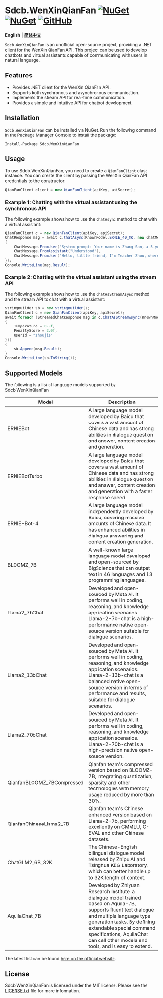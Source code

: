 # Sdcb.WenXinQianFan [![NuGet](https://img.shields.io/nuget/v/Sdcb.WenXinQianFan.svg?style=flat-square&label=nuget)](https://www.nuget.org/packages/Sdcb.WenXinQianFan/) [![NuGet](https://img.shields.io/nuget/dt/Sdcb.WenXinQianFan.svg?style=flat-square)](https://www.nuget.org/packages/Sdcb.WenXinQianFan/) [![GitHub](https://img.shields.io/github/license/sdcb/Sdcb.WenXinQianFan.svg?style=flat-square&label=license)](https://github.com/sdcb/Sdcb.WenXinQianFan/blob/master/LICENSE.txt)

**English** | **[简体中文](README.md)**

`Sdcb.WenXinQianFan` is an unofficial open-source project, providing a .NET client for the WenXin QianFan API. This project can be used to develop chatbots and virtual assistants capable of communicating with users in natural language.

## Features

- Provides .NET client for the WenXin QianFan API.
- Supports both synchronous and asynchronous communication.
- Implements the stream API for real-time communication.
- Provides a simple and intuitive API for chatbot development.

## Installation

`Sdcb.WenXinQianFan` can be installed via NuGet. Run the following command in the Package Manager Console to install the package:

```
Install-Package Sdcb.WenXinQianFan
```

## Usage

To use Sdcb.WenXinQianFan, you need to create a `QianFanClient` class instance. You can create the client by passing the WenXin QianFan API credentials to the constructor:

```csharp
QianFanClient client = new QianFanClient(apiKey, apiSecret);
```

### Example 1: Chatting with the virtual assistant using the synchronous API

The following example shows how to use the `ChatAsync` method to chat with a virtual assistant:

```csharp
QianFanClient c = new QianFanClient(apiKey, apiSecret);
ChatResponse msg = await c.ChatAsync(KnownModel.ERNIE_40_8K, new ChatMessage[]
{
    ChatMessage.FromUser("System prompt: Your name is Zhang San, a 5-year-old boy, you go to school at the Golden Cradle Kindergarten, your mother is Li Si, an engineer"),
    ChatMessage.FromAssistant("Understood"),
    ChatMessage.FromUser("Hello, little friend, I'm Teacher Zhou, where do you go to school?"),
});
Console.WriteLine(msg.Result);
```

### Example 2: Chatting with the virtual assistant using the stream API

The following example shows how to use the `ChatAsStreamAsync` method and the stream API to chat with a virtual assistant:

```csharp
StringBuilder sb = new StringBuilder();
QianFanClient c = new QianFanClient(apiKey, apiSecret);
await foreach (StreamedChatResponse msg in c.ChatAsStreamAsync(KnownModel.ERNIE_35_8K, new ChatMessage[] { ChatMessage.FromUser("Where is the capital of Hunan?") }, new ChatRequestParameters
{
    Temperature = 0.5f,
    PenaltyScore = 2.0f,
    UserId = "zhoujie"
}))
{
    sb.Append(msg.Result);
}
Console.WriteLine(sb.ToString());
```

## Supported Models

The following is a list of language models supported by Sdcb.WenXinQianFan:

| Model | Description |
| --- | --- |
| ERNIEBot | A large language model developed by Baidu that covers a vast amount of Chinese data and has strong abilities in dialogue question and answer, content creation and generation. |
| ERNIEBotTurbo | A large language model developed by Baidu that covers a vast amount of Chinese data and has strong abilities in dialogue question and answer, content creation and generation with a faster response speed. |
| ERNIE-Bot-4 | A large language model independently developed by Baidu, covering massive amounts of Chinese data. It has enhanced abilities in dialogue answering and content creation generation. |
| BLOOMZ_7B | A well-known large language model developed and open-sourced by BigScience that can output text in 46 languages and 13 programming languages. |
| Llama2_7bChat | Developed and open-sourced by Meta AI. It performs well in coding, reasoning, and knowledge application scenarios. Llama-2-7b-chat is a high-performance native open-source version suitable for dialogue scenarios. |
| Llama2_13bChat | Developed and open-sourced by Meta AI. It performs well in coding, reasoning, and knowledge application scenarios. Llama-2-13b-chat is a balanced native open-source version in terms of performance and results, suitable for dialogue scenarios. |
| Llama2_70bChat | Developed and open-sourced by Meta AI. It performs well in coding, reasoning, and knowledge application scenarios. Llama-2-70b-chat is a high-precision native open-source version. |
| QianfanBLOOMZ_7BCompressed | Qianfan team's compressed version based on BLOOMZ-7B, integrating quantization, sparsity and other technologies with memory usage reduced by more than 30%. |
| QianfanChineseLlama2_7B | Qianfan team's Chinese enhanced version based on Llama-2-7b, performing excellently on CMMLU, C-EVAL and other Chinese datasets. |
| ChatGLM2_6B_32K | The Chinese-English bilingual dialogue model released by Zhipu AI and Tsinghua KEG Laboratory, which can better handle up to 32K length of context. |
| AquilaChat_7B | Developed by Zhiyuan Research Institute, a dialogue model trained based on Aquila-7B, supports fluent text dialogue and multiple language type generation tasks. By defining extendable special command specifications, AquilaChat can call other models and tools, and is easy to extend. |

The latest list can be found [here on the official website](https://cloud.baidu.com/doc/WENXINWORKSHOP/s/Nlks5zkzu).

## License

Sdcb.WenXinQianFan is licensed under the MIT license. Please see the [LICENSE.txt](LICENSE.txt) file for more information.